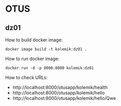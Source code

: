 # OTUS
## dz01

How to build docker image:
    
    docker image build -t kolemik:dz01 .
    
How to run docker image:

    docker run -d -p 8000:8000 kolemik:dz01
    
How to check URLs:

* http://localhost:8000/otusapp/kolemik/health
* http://localhost:8000/otusapp/kolemik/hello
* http://localhost:8000/otusapp/kolemik/hello/Qwe

